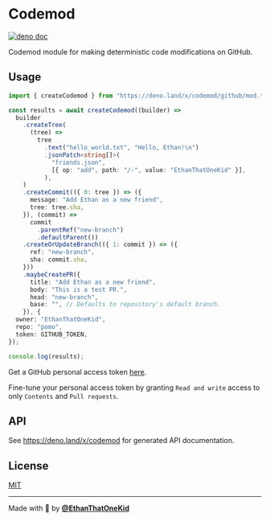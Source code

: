 # Codemod

[![deno doc](https://doc.deno.land/badge.svg)](https://doc.deno.land/https://oss.acmcsuf.com/codemod/raw/main/github/mod.ts)

Codemod module for making deterministic code modifications on GitHub.

## Usage

```ts
import { createCodemod } from "https://deno.land/x/codemod/github/mod.ts";

const results = await createCodemod((builder) =>
  builder
    .createTree(
      (tree) =>
        tree
          .text("hello_world.txt", "Hello, Ethan!\n")
          .jsonPatch<string[]>(
            "friends.json",
            [{ op: "add", path: "/-", value: "EthanThatOneKid" }],
          ),
    )
    .createCommit(({ 0: tree }) => ({
      message: "Add Ethan as a new friend",
      tree: tree.sha,
    }), (commit) =>
      commit
        .parentRef("new-branch")
        .defaultParent())
    .createOrUpdateBranch(({ 1: commit }) => ({
      ref: "new-branch",
      sha: commit.sha,
    }))
    .maybeCreatePR({
      title: "Add Ethan as a new friend",
      body: "This is a test PR.",
      head: "new-branch",
      base: "", // Defaults to repository's default branch.
    }), {
  owner: "EthanThatOneKid",
  repo: "pomo",
  token: GITHUB_TOKEN,
});

console.log(results);
```

Get a GitHub personal access token
[here](https://docs.github.com/en/authentication/keeping-your-account-and-data-secure/creating-a-personal-access-token).

Fine-tune your personal access token by granting `Read and write` access to only
`Contents` and `Pull requests`.

## API

See <https://deno.land/x/codemod> for generated API documentation.

## License

[MIT](LICENSE)

---

Made with 💖 by [**@EthanThatOneKid**](https://etok.codes/)
